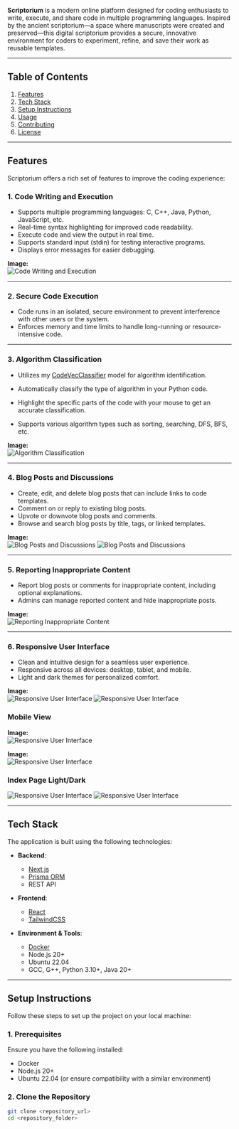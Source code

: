 **Scriptorium** is a modern online platform designed for coding enthusiasts to write, execute, and share code in multiple programming languages. Inspired by the ancient scriptorium—a space where manuscripts were created and preserved—this digital scriptorium provides a secure, innovative environment for coders to experiment, refine, and save their work as reusable templates.

---

## Table of Contents

1. [Features](#features)
2. [Tech Stack](#tech-stack)
3. [Setup Instructions](#setup-instructions)
4. [Usage](#usage)
5. [Contributing](#contributing)
6. [License](#license)

---

## Features

Scriptorium offers a rich set of features to improve the coding experience:

### **1. Code Writing and Execution**

- Supports multiple programming languages: C, C++, Java, Python, JavaScript, etc.
- Real-time syntax highlighting for improved code readability.
- Execute code and view the output in real time.
- Supports standard input (stdin) for testing interactive programs.
- Displays error messages for easier debugging.

**Image:**  
![Code Writing and Execution](./images/CodeExecLight.png)

---

### **2. Secure Code Execution**

- Code runs in an isolated, secure environment to prevent interference with other users or the system.
- Enforces memory and time limits to handle long-running or resource-intensive code.

---

<!-- ### **3. Code Templates**

- Save and organize code as templates with titles, explanations, and tags.
- Edit or delete templates at any time.
- Fork existing templates, modify them, and save as new versions.
- Search templates by title, tags, or content.

**Image:**
![Code Templates](./images/code-templates.png) -->

### **3. Algorithm Classification**

- Utilizes my [CodeVecClassifier](https://github.com/1172097/CodeVecClassifier) model for algorithm identification.

- Automatically classify the type of algorithm in your Python code.
- Highlight the specific parts of the code with your mouse to get an accurate classification.
- Supports various algorithm types such as sorting, searching, DFS, BFS, etc.

**Image:**  
![Algorithm Classification](./images/Analyze.png)

---

### **4. Blog Posts and Discussions**

- Create, edit, and delete blog posts that can include links to code templates.
- Comment on or reply to existing blog posts.
- Upvote or downvote blog posts and comments.
- Browse and search blog posts by title, tags, or linked templates.

**Image:**  
![Blog Posts and Discussions](./images/BlogPostsHomeLight.png)
![Blog Posts and Discussions](./images/BlogPostViewLight.png)

---

### **5. Reporting Inappropriate Content**

- Report blog posts or comments for inappropriate content, including optional explanations.
- Admins can manage reported content and hide inappropriate posts.

**Image:**  
![Reporting Inappropriate Content](./images/ReportingBlogPost.png)

---

### **6. Responsive User Interface**

- Clean and intuitive design for a seamless user experience.
- Responsive across all devices: desktop, tablet, and mobile.
- Light and dark themes for personalized comfort.

**Image:**  
![Responsive User Interface](./images/CodeTemplatesHomeLight.png)
![Responsive User Interface](./images/CodeTemplatesHomeDark.png)

### Mobile View

**Image:**  
![Responsive User Interface](./images/CodeExecMobile.png)

**Image:**  
![Responsive User Interface](./images/CodeTemplateMobile.png)

### Index Page Light/Dark

![Responsive User Interface](./images/IndexLight.png)
![Responsive User Interface](./images/IndexDark.png)

---

## Tech Stack

The application is built using the following technologies:

- **Backend**:

  - [Next.js](https://nextjs.org)
  - [Prisma ORM](https://www.prisma.io)
  - REST API

- **Frontend**:

  - [React](https://reactjs.org)
  - [TailwindCSS](https://tailwindcss.com)

- **Environment & Tools**:
  - [Docker](https://www.docker.com)
  - Node.js 20+
  - Ubuntu 22.04
  - GCC, G++, Python 3.10+, Java 20+

---

## Setup Instructions

Follow these steps to set up the project on your local machine:

### **1. Prerequisites**

Ensure you have the following installed:

- Docker
- Node.js 20+
- Ubuntu 22.04 (or ensure compatibility with a similar environment)

### **2. Clone the Repository**

```bash
git clone <repository_url>
cd <repository_folder>
```

